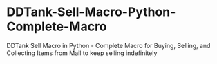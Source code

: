 # DDTank-Sell-Macro-Python-Complete-Macro
DDTank Sell Macro in Python - Complete Macro for Buying, Selling, and Collecting Items from Mail to keep selling indefinitely
